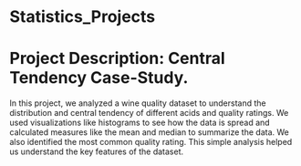 # Statistics_Projects
# Project Description: Central Tendency Case-Study.
In this project, we analyzed a wine quality dataset to understand the distribution and central tendency of different acids and quality ratings. We used visualizations like histograms to see how the data is spread and calculated measures like the mean and median to summarize the data. We also identified the most common quality rating. This simple analysis helped us understand the key features of the dataset.
